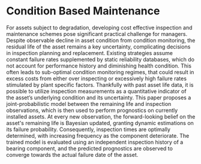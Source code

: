 # Condition Based Maintenance

For assets subject to degradation, developing cost effective inspection and maintenance schemes pose significant practical challenge for managers. Despite observable decline in asset condition from condition monitoring, the residual life of the asset remains a key uncertainty, complicating decisions in inspection planning and replacement. Existing strategies assume constant failure rates supplemented by static reliability databases, which do not account for performance history and diminishing health condition. This often leads to sub-optimal condition monitoring regimes, that could result in excess costs from either over inspecting or excessively high failure rates stimulated by plant specific factors. Thankfully with past asset life data, it is possible to utilize inspection measurements as a quantitative indicator of the asset’s underlying condition and its uncertainty. This paper proposes a joint-probabilistic model between the remaining life and inspection observations, which is then used to perform prognostics on currently installed assets. At every new observation, the forward-looking belief on the asset's remaining life is Bayesian updated, granting dynamic estimations on its failure probability. Consequently, inspection times are optimally determined, with increasing frequency as the component deteriorate. The trained model is evaluated using an independent inspection history of a bearing component, and the predicted prognostics are observed to converge towards the actual failure date of the asset.

